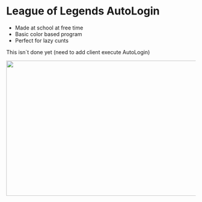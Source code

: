 # League of Legends AutoLogin
- Made at school at free time
- Basic color based program
- Perfect for lazy cunts

This isn´t done yet (need to add client execute AutoLogin)

<p align="center">
  <img src="https://github.com/sajmonekk191/Simple_League_AutoAccept/blob/main/example.gif" width="580" height="360" />
</p>

